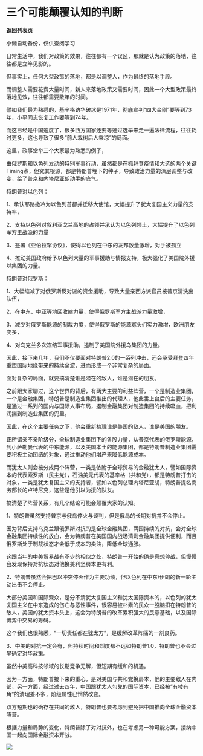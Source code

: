 # 三个可能颠覆认知的判断

[**返回列表页**](/gzh/政事堂2019)

小懒自动备份，仅供查阅学习

日常生活中，我们对政策的效果，往往都有一个误区，那就是认为政策的落地，往往都是立竿见影的。

但事实上，任何大型政策的落地，都是以调整人，作为最终的落地手段。

而调整人需要花费大量时间，新人来落地政策又需要时间，因此一个大型政策最终落地见效，往往都需要数年的时间。

譬如我们最为熟悉的，基辛格访华破冰是1971年，彻底宣判“四大金刚”要等到73年，小平同志恢复工作要等到74年。

而这已经是中国速度了，很多西方国家还要等通过选举来走一遍法律流程，往往耗时更多，这也导致了很多“前人栽树后人乘凉”的局面。

这里，政事堂举三个大家最为熟悉的例子，

由俄罗斯和以色列发动的特别军事行动，虽然都是在抓拜登疫情和大选的两个关键Timing点，但究其根源，都是特朗普埋下的种子，导致政治力量的深层调整与改变，给了普京和内塔尼亚胡动手的底气。

特朗普对以色列：

1、承认耶路撒冷为以色列首都并迁移大使馆，大幅提升了犹太复国主义力量的支持率，

2、支持以色列对叙利亚戈兰高地的占领并承认为以色列领土，大幅提升了以色列军方主战派的力量

3、签署《亚伯拉罕协议》，使得以色列在中东的友邦数量激增，对手被孤立

4、推动美国政府给予以色列大量的军事援助与情报支持，极大强化了美国院外援以集团的力量。

特朗普对俄罗斯：

1、大幅缩减了对俄罗斯反对派的资金援助，导致大量亲西方派官员被普京清洗出队伍，

2、在中东、中亚等地区收缩力量，使得俄罗斯军方主战派力量激增，

3、减少对俄罗斯能源的制裁力度，使得俄罗斯的能源寡头们实力激增，欧洲朋友变多，

4、对乌克兰多次冻结军事援助，遏制了美国院外援乌集团的力量。

因此，接下来几年，我们不仅要面对特朗普2.0的一系列冲击，还会承受拜登四年重塑国际地缘带来的持续余波，进而形成一个非常复杂的局面。

面对复杂的局面，就要搞清楚谁是潜在的敌人，谁是潜在的朋友。

之前跟大家聊过，这个世界的背后，有两大主要的利益阵营，一个是制造业集团，一个是金融集团，特朗普是制造业集团推出的代理人，他此番上台后的主要任务，是通过一系列的国内与国际人事布局，遏制金融集团对制造集团的持续吸血，把利润揣到制造业集团的兜里。

因此，在这个主要任务之下，他会重新梳理谁是美国的敌人，谁是美国的朋友。

正所谓亲不亲阶级分，全球制造业集团下的各股力量，从普京代表的俄罗斯能源，到小萨勒曼代表的中东能源，以及美国本土的能源集团，都是特朗普制造业集团需要积极主动团结的对象，通过推动他们增产来降低能源成本。

而犹太人则会被分成两个阵营，一类是依附于全球贸易的金融犹太人，譬如国际资本的代表索罗斯（民主党），石油美元代表的基辛格（共和党），都是特朗普打击的对象，一类是犹太复国主义的支持者，譬如以色列总理内塔尼亚胡，特朗普提名商务部长的卢特尼克，这些是他引以为援的队友。

搞清楚了阵营关系，有几个结论可能会颠覆大家的认知。

1、特朗普虽然支持普京与俄乌停火与谈判，但是俄乌的长期对抗并不会停止。

因为背后支持乌克兰跟俄罗斯对抗的是全球金融集团，两国持续的对抗，会对全球金融集团持续性的放血，会为特朗普在美国国内战场清剿金融集团提供便利，而且俄罗斯处于制裁状态才会低于成本的卖油，降低全球通胀。

这跟当年的中美贸易战有不少的相似之处，特朗普一开始的确是真想停战，但慢慢会发现保持对抗状态对他换美利坚房本更有利。

2、特朗普虽然会把巴以冲突停火作为主要功绩，但以色列在中东/伊朗的新一轮主动出击不会停止。

大部分美国和国际观众，是分不清犹太复国主义和犹太国际资本的，以色列的犹太复国主义在中东造成的伤亡与恶性事件，很容易被朴素的民众一股脑扣在特朗普的敌人，美国的犹太资本头上，这会为特朗普的改革累积强大的民意基础，以及国际博弈中交易的筹码。

这个我们也很熟悉，“一切责任都在犹太方”，是缓解改革阵痛的一剂良药。

3、中美的对抗一定会有，但持续时间和烈度都不远如特朗普1.0，特朗普也不会过早确定对华政策。

虽然中美高科技领域的长期竞争无解，但短期有缓和的机遇。

因为一方面，特朗普接下来的重心，是对美国与共和党换房本，他的主要敌人在内部，另一方面，经过过去四年，中国跟犹太人勾兑的国际资本，已经被“有棱有角”的清理差不多，阶级属性已悄然改变。

双方短期也的确存在共同的敌人，特朗普也要考虑到避免把中国推向全球金融资本阵营。

根据力量和局势的变化，特朗普除了对对抗外，也在考虑另一种可能方案，接纳中国一起向国际金融资本开战。

![](https://mmbiz.qpic.cn/mmbiz_jpg/rxhS23yu8cMEV0aa2Hc7dL04eodVJaMAnFw76aMtq0JRWhlOtGrXr8PPl4OtS4uXwhYInmqTqF8BScciaBdgQjQ/640?wx_fmt=jpeg&from;=appmsg)

